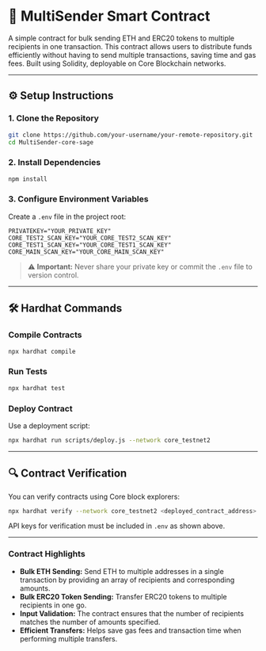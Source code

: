 
# 💸 **MultiSender** Smart Contract

A simple contract for bulk sending ETH and ERC20 tokens to multiple recipients in one transaction. This contract allows users to distribute funds efficiently without having to send multiple transactions, saving time and gas fees. Built using Solidity, deployable on Core Blockchain networks.

---

## ⚙️ Setup Instructions

### 1. Clone the Repository

```bash
git clone https://github.com/your-username/your-remote-repository.git
cd MultiSender-core-sage
```

### 2. Install Dependencies

```bash
npm install
```

### 3. Configure Environment Variables

Create a `.env` file in the project root:

```env
PRIVATEKEY="YOUR_PRIVATE_KEY"
CORE_TEST2_SCAN_KEY="YOUR_CORE_TEST2_SCAN_KEY"
CORE_TEST1_SCAN_KEY="YOUR_CORE_TEST1_SCAN_KEY"
CORE_MAIN_SCAN_KEY="YOUR_CORE_MAIN_SCAN_KEY"
```

> ⚠️ **Important:** Never share your private key or commit the `.env` file to version control.

---

## 🛠 Hardhat Commands

### Compile Contracts

```bash
npx hardhat compile
```

### Run Tests

```bash
npx hardhat test
```

### Deploy Contract

Use a deployment script:

```bash
npx hardhat run scripts/deploy.js --network core_testnet2
```

---

## 🔍 Contract Verification

You can verify contracts using Core block explorers:

```bash
npx hardhat verify --network core_testnet2 <deployed_contract_address> <constructor_args_if_any>
```

API keys for verification must be included in `.env` as shown above.

---

### Contract Highlights

- **Bulk ETH Sending:** Send ETH to multiple addresses in a single transaction by providing an array of recipients and corresponding amounts.
- **Bulk ERC20 Token Sending:** Transfer ERC20 tokens to multiple recipients in one go.
- **Input Validation:** The contract ensures that the number of recipients matches the number of amounts specified.
- **Efficient Transfers:** Helps save gas fees and transaction time when performing multiple transfers.
  